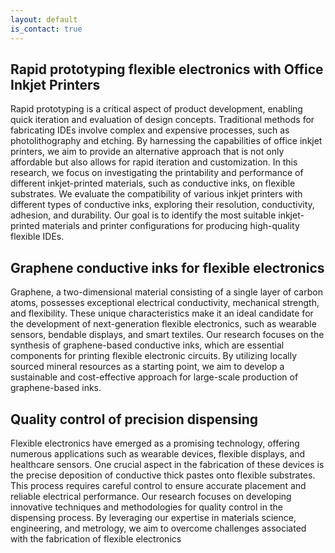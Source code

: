 ```yaml
---
layout: default
is_contact: true
---
```


## Rapid prototyping flexible electronics with Office Inkjet Printers   
Rapid prototyping is a critical aspect of product development, enabling quick iteration and evaluation of design concepts. Traditional methods for fabricating IDEs involve complex and expensive processes, such as photolithography and etching. By harnessing the capabilities of office inkjet printers, we aim to provide an alternative approach that is not only affordable but also allows for rapid iteration and customization. In this research, we focus on investigating the printability and performance of different inkjet-printed materials, such as conductive inks, on flexible substrates. We evaluate the compatibility of various inkjet printers with different types of conductive inks, exploring their resolution, conductivity, adhesion, and durability. Our goal is to identify the most suitable inkjet-printed materials and printer configurations for producing high-quality flexible IDEs.

## Graphene conductive inks for flexible electronics   
Graphene, a two-dimensional material consisting of a single layer of carbon atoms, possesses exceptional electrical conductivity, mechanical strength, and flexibility. These unique characteristics make it an ideal candidate for the development of next-generation flexible electronics, such as wearable sensors, bendable displays, and smart textiles. Our research focuses on the synthesis of graphene-based conductive inks, which are essential components for printing flexible electronic circuits. By utilizing locally sourced mineral resources as a starting point, we aim to develop a sustainable and cost-effective approach for large-scale production of graphene-based inks.

## Quality control of precision dispensing   
Flexible electronics have emerged as a promising technology, offering numerous applications such as wearable devices, flexible displays, and healthcare sensors. One crucial aspect in the fabrication of these devices is the precise deposition of conductive thick pastes onto flexible substrates. This process requires careful control to ensure accurate placement and reliable electrical performance. Our research focuses on developing innovative techniques and methodologies for quality control in the dispensing process. By leveraging our expertise in materials science, engineering, and metrology, we aim to overcome challenges associated with the fabrication of flexible electronics




